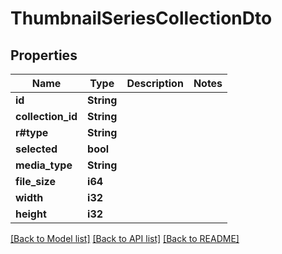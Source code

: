 # ThumbnailSeriesCollectionDto

## Properties

Name | Type | Description | Notes
------------ | ------------- | ------------- | -------------
**id** | **String** |  | 
**collection_id** | **String** |  | 
**r#type** | **String** |  | 
**selected** | **bool** |  | 
**media_type** | **String** |  | 
**file_size** | **i64** |  | 
**width** | **i32** |  | 
**height** | **i32** |  | 

[[Back to Model list]](../README.md#documentation-for-models) [[Back to API list]](../README.md#documentation-for-api-endpoints) [[Back to README]](../README.md)


